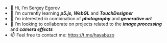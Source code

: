 - 👋 Hi, I’m Sergey Egorov
- 🌱 I’m currently learning **_p5.js, WebGL_** and **_TouchDesigner_**
- 👀 I’m interested in combination of **_photography_** and **_generative art_**
- 💞️ I’m looking to collaborate on projects related to the **_image processing_** and **_camera effects_**
- 📫 Feel free to contact me: https://t.me/hayabuzo

